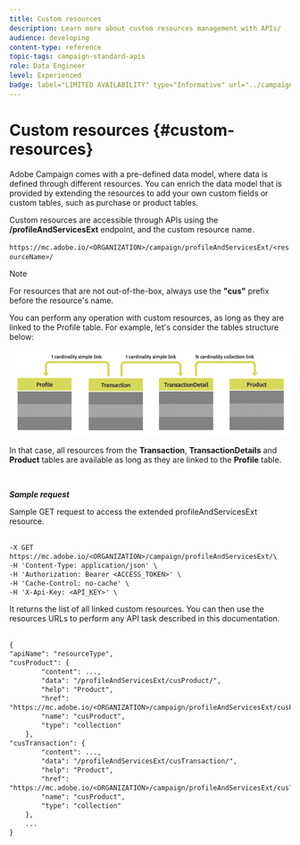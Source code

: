 ```yaml
---
title: Custom resources
description: Learn more about custom resources management with APIs/
audience: developing
content-type: reference
topic-tags: campaign-standard-apis
role: Data Engineer
level: Experienced
badge: label="LIMITED AVAILABILITY" type="Informative" url="../campaign-standard-migration-home.md" tooltip="Restricted to Campaign Standard migrated users"
---
```

# Custom resources {#custom-resources}

Adobe Campaign comes with a pre-defined data model, where data is defined through different resources. You can enrich the data model that is provided by extending the resources to add your own custom fields or custom tables, such as purchase or product tables.

Custom resources are accessible through APIs using the **/profileAndServicesExt** endpoint, and the custom resource name.

`https://mc.adobe.io/<ORGANIZATION>/campaign/profileAndServicesExt/<resourceName>/`

>[!NOTE]
>
>For resources that are not out-of-the-box, always use the <b>"cus"</b> prefix before the resource's name.

You can perform any operation with custom resources, as long as they are linked to the Profile table. For example, let's consider the tables structure below:

![alt text](assets/cusresources.png)

In that case, all resources from the **Transaction**, **TransactionDetails** and **Product** tables are available as long as they are linked to the **Profile** table.

<br/>

***Sample request***

Sample GET request to access the extended profileAndServicesExt resource.

```

-X GET https://mc.adobe.io/<ORGANIZATION>/campaign/profileAndServicesExt/\
-H 'Content-Type: application/json' \
-H 'Authorization: Bearer <ACCESS_TOKEN>' \
-H 'Cache-Control: no-cache' \
-H 'X-Api-Key: <API_KEY>' \

```

It returns the list of all linked custom resources. You can then use the resources URLs to perform any API task described in this documentation.

```

{
"apiName": "resourceType",
"cusProduct": {
        "content": ...,
        "data": "/profileAndServicesExt/cusProduct/",
        "help": "Product",
        "href": "https://mc.adobe.io/<ORGANIZATION>/campaign/profileAndServicesExt/cusProduct/metadata",
        "name": "cusProduct",
        "type": "collection"
    },
"cusTransaction": {
        "content": ...,
        "data": "/profileAndServicesExt/cusTransaction/",
        "help": "Product",
        "href": "https://mc.adobe.io/<ORGANIZATION>/campaign/profileAndServicesExt/cusTransaction/metadata",
        "name": "cusProduct",
        "type": "collection"
    },
    ...
}

```
